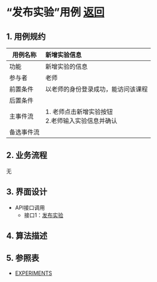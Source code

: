# “发布实验”用例 [返回](../../README.md)

## 1. 用例规约

|用例名称|新增实验信息|
|-------|:-------------|
|功能|新增实验的信息|
|参与者|老师|
|前置条件| 以老师的身份登录成功，能访问该课程|
|后置条件||
|主事件流| 1. 老师点击新增实验按钮<br/>2.老师输入实验信息并确认|
|备选事件流| |

## 2. 业务流程
无 


## 3. 界面设计
- API接口调用
    - 接口1：[发布实验](../jiekou/发布实验.md)

## 4. 算法描述 
    
## 5. 参照表

- [EXPERIMENTS](../../数据库设计.md/#EXPERIMENTS)
